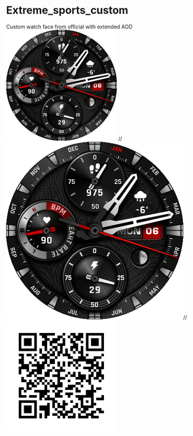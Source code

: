 # Extreme_sports_custom
Custom watch face from official with extended AOD
<img src="images/Preview.gif" alt="Preview" width="300">
//![Preview](images/Preview.gif)//
![Link to install](images/frame.png)
